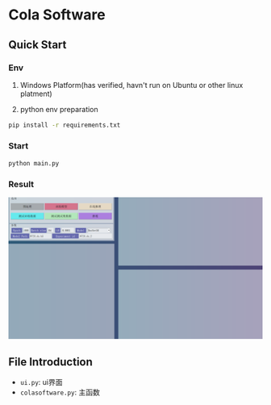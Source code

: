 # Cola Software

## Quick Start

### Env
1. Windows Platform(has verified, havn't run on Ubuntu or other linux platment)

2. python env preparation
```bash
pip install -r requirements.txt
```

### Start

```python
python main.py
```

### Result

![result](res/res_img.png)

## File Introduction

* `ui.py`: ui界面
* `colasoftware.py`: 主函数
